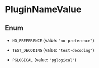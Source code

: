 

# PluginNameValue

## Enum


* `NO_PREFERENCE` (value: `"no-preference"`)

* `TEST_DECODING` (value: `"test-decoding"`)

* `PGLOGICAL` (value: `"pglogical"`)



